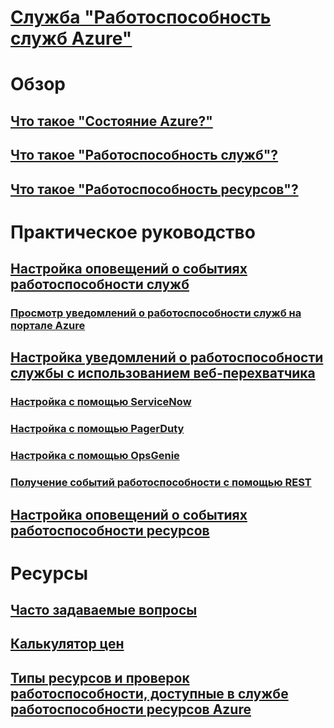 # [Служба "Работоспособность служб Azure"](index.md)

# Обзор
## [Что такое "Состояние Azure?"](azure-status-overview.md)
## [Что такое "Работоспособность служб"?](service-health-overview.md)
## [Что такое "Работоспособность ресурсов"?](resource-health-overview.md)
# Практическое руководство
## [Настройка оповещений о событиях работоспособности служб](../azure-monitor/platform/alerts-activity-log-service-notifications.md?toc=%2fazure%2fservice-health%2ftoc.json)
### [Просмотр уведомлений о работоспособности служб на портале Azure](../monitoring-and-diagnostics/monitoring-service-notifications.md?toc=%2fazure%2fservice-health%2ftoc.json)
## [Настройка уведомлений о работоспособности службы с использованием веб-перехватчика](service-health-alert-webhook-guide.md)
### [Настройка с помощью ServiceNow](service-health-alert-webhook-servicenow.md)
### [Настройка с помощью PagerDuty](service-health-alert-webhook-pagerduty.md)
### [Настройка с помощью OpsGenie](service-health-alert-webhook-opsgenie.md)
### [Получение событий работоспособности с помощью REST](service-health-rest.md)
## [Настройка оповещений о событиях работоспособности ресурсов](resource-health-alert-arm-template-guide.md) 
# Ресурсы
## [Часто задаваемые вопросы](resource-health-faq.md)
## [Калькулятор цен](https://azure.microsoft.com/pricing/calculator/)
## [Типы ресурсов и проверок работоспособности, доступные в службе работоспособности ресурсов Azure](resource-health-checks-resource-types.md)